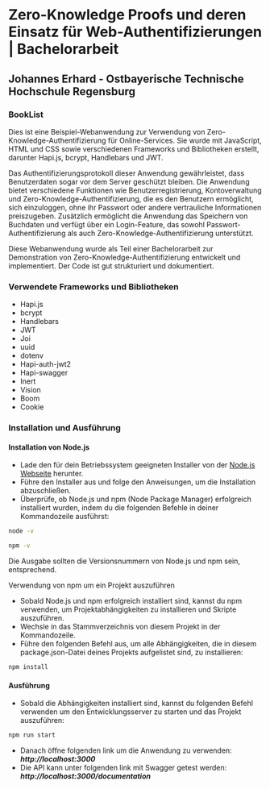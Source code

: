 # Zero-Knowledge Proofs und deren Einsatz für Web-Authentifizierungen | Bachelorarbeit

## Johannes Erhard - Ostbayerische Technische Hochschule Regensburg

### BookList
Dies ist eine Beispiel-Webanwendung zur Verwendung von Zero-Knowledge-Authentifizierung für Online-Services. Sie wurde mit JavaScript, HTML und CSS sowie verschiedenen Frameworks und Bibliotheken erstellt, darunter Hapi.js, bcrypt, Handlebars und JWT.

Das Authentifizierungsprotokoll dieser Anwendung gewährleistet, dass Benutzerdaten sogar vor dem Server geschützt bleiben. Die Anwendung bietet verschiedene Funktionen wie Benutzerregistrierung, Kontoverwaltung und Zero-Knowledge-Authentifizierung, die es den Benutzern ermöglicht, sich einzuloggen, ohne ihr Passwort oder andere vertrauliche Informationen preiszugeben. Zusätzlich ermöglicht die Anwendung das Speichern von Buchdaten und verfügt über ein Login-Feature, das sowohl Passwort-Authentifizierung als auch Zero-Knowledge-Authentifizierung unterstützt.

Diese Webanwendung wurde als Teil einer Bachelorarbeit zur Demonstration von Zero-Knowledge-Authentifizierung entwickelt und implementiert. Der Code ist gut strukturiert und dokumentiert.

### Verwendete Frameworks und Bibliotheken
- Hapi.js
- bcrypt
- Handlebars
- JWT
- Joi
- uuid
- dotenv
- Hapi-auth-jwt2
- Hapi-swagger
- Inert
- Vision
- Boom
- Cookie
### Installation und Ausführung 
#### Installation von Node.js
- Lade den für dein Betriebssystem geeigneten Installer von der [Node.js Webseite](https://nodejs.org/en/download/) herunter.
- Führe den Installer aus und folge den Anweisungen, um die Installation abzuschließen.
- Überprüfe, ob Node.js und npm (Node Package Manager) erfolgreich installiert wurden, indem du die folgenden Befehle in deiner Kommandozeile ausführst:

```bash
node -v
 ```
```bash 
npm -v
```

Die Ausgabe sollten die Versionsnummern von Node.js und npm sein, entsprechend.

Verwendung von npm um ein Projekt auszuführen
- Sobald Node.js und npm erfolgreich installiert sind, kannst du npm verwenden, um Projektabhängigkeiten zu installieren und Skripte auszuführen.
- Wechsle in das Stammverzeichnis von diesem Projekt in der Kommandozeile.
- Führe den folgenden Befehl aus, um alle Abhängigkeiten, die in diesem package.json-Datei deines Projekts aufgelistet sind, zu installieren:

```bash 
npm install
```

#### Ausführung
- Sobald die Abhängigkeiten installiert sind, kannst du folgenden Befehl verwenden um den Entwicklungsserver zu starten und das Projekt auszuführen:

```bash 
npm run start
```

- Danach öffne folgenden link um die Anwendung zu verwenden: ***http://localhost:3000***  
- Die API kann unter folgenden link mit Swagger getest werden: ***http://localhost:3000/documentation***